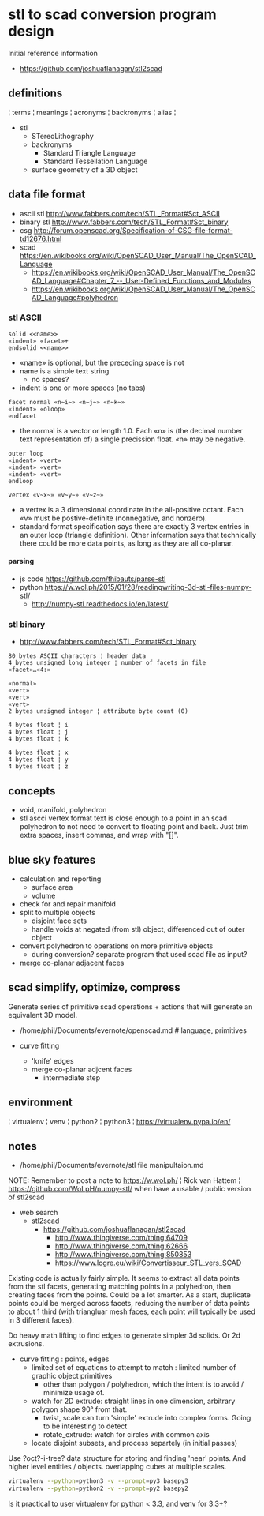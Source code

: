 # stl to scad conversion program design

Initial reference information
* https://github.com/joshuaflanagan/stl2scad

## definitions
¦ terms ¦ meanings ¦ acronyms ¦ backronyms ¦ alias ¦
* stl
  * STereoLithography
  * backronyms
    * Standard Triangle Language
    * Standard Tessellation Language
  * surface geometry of a 3D object


## data file format
* ascii stl http://www.fabbers.com/tech/STL_Format#Sct_ASCII
* binary stl http://www.fabbers.com/tech/STL_Format#Sct_binary
* csg http://forum.openscad.org/Specification-of-CSG-file-format-td12676.html
* scad https://en.wikibooks.org/wiki/OpenSCAD_User_Manual/The_OpenSCAD_Language
  * https://en.wikibooks.org/wiki/OpenSCAD_User_Manual/The_OpenSCAD_Language#Chapter_7_--_User-Defined_Functions_and_Modules
  * https://en.wikibooks.org/wiki/OpenSCAD_User_Manual/The_OpenSCAD_Language#polyhedron

### stl ASCII
```stl
solid <<name>>
«indent» «facet»+
endsolid <<name>>
```
* «name» is optional, but the preceding space is not
* name is a simple text string
  * no spaces?
* indent is one or more spaces (no tabs)

```stl_facet
facet normal «n~i~» «n~j~» «n~k~»
«indent» «oloop»
endfacet
```
* the normal is a vector or length 1.0.  Each «n» is (the decimal number text representation of) a single precission float. «n» may be negative.

```stl_oloop
outer loop
«indent» «vert»
«indent» «vert»
«indent» «vert»
endloop
```

```stl_vert
vertex «v~x~» «v~y~» «v~z~»
```
* a vertex is a 3 dimensional coordinate in the all-positive octant.  Each «v» must be postive-definite (nonnegative, and nonzero).
* standard format specification says there are exactly 3 vertex entries in an outer loop (triangle definition).  Other information says that technically there could be more data points, as long as they are all co-planar.

#### parsing
* js code https://github.com/thibauts/parse-stl
* python https://w.wol.ph/2015/01/28/readingwriting-3d-stl-files-numpy-stl/
  * http://numpy-stl.readthedocs.io/en/latest/

### stl binary
* http://www.fabbers.com/tech/STL_Format#Sct_binary

```stlb
80 bytes ASCII characters ¦ header data
4 bytes unsigned long integer ¦ number of facets in file
«facet»…«4:»
```

```stlb_facet
«normal»
«vert»
«vert»
«vert»
2 bytes unsigned integer ¦ attribute byte count (0)
```

```stlb_normal
4 bytes float ¦ i
4 bytes float ¦ j
4 bytes float ¦ k
```

```stlb_vert
4 bytes float ¦ x
4 bytes float ¦ y
4 bytes float ¦ z
```

## concepts
* void, manifold, polyhedron
* stl ascci vertex format text is close enough to a point in an scad polyhedron to not need to convert to floating point and back.  Just trim extra spaces, insert commas, and wrap with "[]".

## blue sky features
* calculation and reporting
  * surface area
  * volume
* check for and repair manifold
* split to multiple objects
  * disjoint face sets
  * handle voids at negated (from stl) object, differenced out of outer object
* convert polyhedron to operations on more primitive objects
  * during conversion? separate program that used scad file as input?
* merge co-planar adjacent faces

## scad simplify, optimize, compress

Generate series of primitive scad operations + actions that will generate an equivalent 3D model.

* /home/phil/Documents/evernote/openscad.md # language, primitives

* curve fitting
  * 'knife' edges
  * merge co-planar adjcent faces
    * intermediate step

## environment
¦ virtualenv ¦ venv ¦ python2 ¦ python3 ¦
https://virtualenv.pypa.io/en/


## notes
* /home/phil/Documents/evernote/stl file manipultaion.md

NOTE: Remember to post a note to https://w.wol.ph/ ¦ Rick van Hattem ¦ https://github.com/WoLpH/numpy-stl/ when have a usable / public version of stl2scad

* web search
  * stl2scad
    * https://github.com/joshuaflanagan/stl2scad
      * http://www.thingiverse.com/thing:64709
      * http://www.thingiverse.com/thing:62666
      * http://www.thingiverse.com/thing:850853
      * https://www.logre.eu/wiki/Convertisseur_STL_vers_SCAD

Existing code is actually fairly simple.  It seems to extract all data points from the stl facets, generating matching points in a polyhedron, then creating faces from the points.  Could be a lot smarter.  As a start, duplicate points could be merged across facets, reducing the number of data points to about 1 third (with triangluar mesh faces, each point will typically be used in 3 different faces).

Do heavy math lifting to find edges to generate simpler 3d solids.  Or 2d extrusions.
* curve fitting : points, edges
  * limited set of equations to attempt to match : limited number of graphic object primitives
    * other than polygon / polyhedron, which the intent is to avoid / minimize usage of.
  * watch for 2D extrude: straight lines in one dimension, arbitrary polygon shape 90° from that.
    * twist, scale can turn 'simple' extrude into complex forms.  Going to be interesting to detect
    * rotate_extrude: watch for circles with common axis  
  * locate disjoint subsets, and process separtely (in initial passes)

Use ?oct?-i-tree? data structure for storing and finding 'near' points.  And higher level entities / objects.  overlapping cubes at multiple scales.

```sh
virtualenv --python=python3 -v --prompt=py3 basepy3
virtualenv --python=python2 -v --prompt=py2 basepy2
```
Is it practical to user virtualenv for python < 3.3, and venv for 3.3+?
